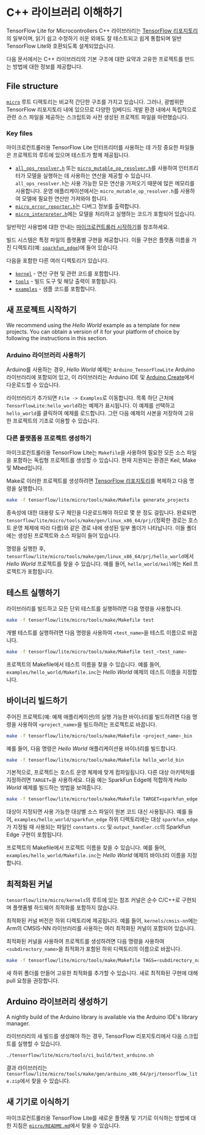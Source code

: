# C++ 라이브러리 이해하기

TensorFlow Lite for Microcontrollers C++ 라이브러리는 [TensorFlow 리포지토리](https://github.com/tensorflow/tensorflow/tree/master/tensorflow/lite/micro)의 일부이며, 읽기 쉽고 수정하기 쉬운 외에도 잘 테스트되고 쉽게 통합되며 일반 TensorFlow Lite와 호환되도록 설계되었습니다.

다음 문서에서는 C++ 라이브러리의 기본 구조에 대한 요약과 고유한 프로젝트를 만드는 방법에 대한 정보를 제공합니다.

## File structure

[`micro`](https://github.com/tensorflow/tensorflow/tree/master/tensorflow/lite/micro) 루트 디렉토리는 비교적 간단한 구조를 가지고 있습니다. 그러나, 광범위한 TensorFlow 리포지토리 내에 있으므로 다양한 임베디드 개발 환경 내에서 독립적으로 관련 소스 파일을 제공하는 스크립트와 사전 생성된 프로젝트 파일을 마련했습니다.

### Key files

마이크로컨트롤러용 TensorFlow Lite 인터프리터를 사용하는 데 가장 중요한 파일들은 프로젝트의 루트에 있으며 테스트가 함께 제공됩니다.

- [`all_ops_resolver.h`](https://github.com/tensorflow/tensorflow/blob/master/tensorflow/lite/micro/all_ops_resolver.h) 또는 [`micro_mutable_op_resolver.h`](https://github.com/tensorflow/tensorflow/blob/master/tensorflow/lite/micro/micro_mutable_op_resolver.h)를 사용하여 인터프리터가 모델을 실행하는 데 사용하는 연산을 제공할 수 있습니다. `all_ops_resolver.h`는 사용 가능한 모든 연산을 가져오기 때문에 많은 메모리를 사용합니다. 운영 애플리케이션에서는 `micro_mutable_op_resolver.h`를 사용하여 모델에 필요한 연산만 가져와야 합니다.
- [`micro_error_reporter.h`](https://github.com/tensorflow/tensorflow/blob/master/tensorflow/lite/micro/micro_error_reporter.h)는 디버그 정보를 출력합니다.
- [`micro_interpreter.h`](https://github.com/tensorflow/tensorflow/blob/master/tensorflow/lite/micro/micro_interpreter.h)에는 모델을 처리하고 실행하는 코드가 포함되어 있습니다.

일반적인 사용법에 대한 안내는 [마이크로컨트롤러 시작하기](get_started.md)를 참조하세요.

빌드 시스템은 특정 파일의 플랫폼별 구현을 제공합니다. 이들 구현은 플랫폼 이름을 가진 디렉토리(예: [`sparkfun_edge`](https://github.com/tensorflow/tensorflow/tree/master/tensorflow/lite/micro/sparkfun_edge))에 들어 있습니다.

다음을 포함한 다른 여러 디렉토리가 있습니다.

- [`kernel`](https://github.com/tensorflow/tensorflow/tree/master/tensorflow/lite/micro/kernels) - 연산 구현 및 관련 코드를 포함합니다.
- [`tools`](https://github.com/tensorflow/tensorflow/tree/master/tensorflow/lite/micro/tools) - 빌드 도구 및 해당 출력이 포함됩니다.
- [`examples`](https://github.com/tensorflow/tensorflow/tree/master/tensorflow/lite/micro/examples) - 샘플 코드를 포함합니다.

## 새 프로젝트 시작하기

We recommend using the *Hello World* example as a template for new projects. You can obtain a version of it for your platform of choice by following the instructions in this section.

### Arduino 라이브러리 사용하기

Arduino를 사용하는 경우, *Hello World* 예제는 `Arduino_TensorFlowLite` Arduino 라이브러리에 포함되어 있고, 이 라이브러리는 Arduino IDE 및 [Arduino Create](https://create.arduino.cc/)에서 다운로드할 수 있습니다.

라이브러리가 추가되면 `File -> Examples`로 이동합니다. 목록 하단 근처에 `TensorFlowLite:hello_world`라는 예제가 표시됩니다. 이 예제를 선택하고 `hello_world`를 클릭하여 예제를 로드합니다. 그런 다음 예제의 사본을 저장하여 고유한 프로젝트의 기초로 이용할 수 있습니다.

### 다른 플랫폼용 프로젝트 생성하기

마이크로컨트롤러용 TensorFlow Lite는 `Makefile`을 사용하여 필요한 모든 소스 파일을 포함하는 독립형 프로젝트를 생성할 수 있습니다. 현재 지원되는 환경은 Keil, Make 및 Mbed입니다.

Make로 이러한 프로젝트를 생성하려면 [TensorFlow 리포지토리](http://github.com/tensorflow/tensorflow)를 복제하고 다음 명령을 실행합니다.

```bash
make -f tensorflow/lite/micro/tools/make/Makefile generate_projects
```

종속성에 대한 대용량 도구 체인을 다운로드해야 하므로 몇 분 정도 걸립니다. 완료되면 `tensorflow/lite/micro/tools/make/gen/linux_x86_64/prj/`(정확한 경로는 호스트 운영 체제에 따라 다름)와 같은 경로 내에 생성된 일부 폴더가 나타납니다. 이들 폴더에는 생성된 프로젝트와 소스 파일이 들어 있습니다.

명령을 실행한 후, `tensorflow/lite/micro/tools/make/gen/linux_x86_64/prj/hello_world`에서 *Hello World* 프로젝트를 찾을 수 있습니다. 예를 들어, `hello_world/keil`에는 Keil 프로젝트가 포함됩니다.

## 테스트 실행하기

라이브러리를 빌드하고 모든 단위 테스트를 실행하려면 다음 명령을 사용합니다.

```bash
make -f tensorflow/lite/micro/tools/make/Makefile test
```

개별 테스트를 실행하려면 다음 명령을 사용하여 `<test_name>`을 테스트 이름으로 바꿉니다.

```bash
make -f tensorflow/lite/micro/tools/make/Makefile test_<test_name>
```

프로젝트의 Makefile에서 테스트 이름을 찾을 수 있습니다. 예를 들어, `examples/hello_world/Makefile.inc`는 *Hello World* 예제의 테스트 이름을 지정합니다.

## 바이너리 빌드하기

주어진 프로젝트(예: 예제 애플리케이션)의 실행 가능한 바이너리를 빌드하려면 다음 명령을 사용하여 `<project_name>`을 빌드하려는 프로젝트로 바꿉니다.

```bash
make -f tensorflow/lite/micro/tools/make/Makefile <project_name>_bin
```

예를 들어, 다음 명령은 *Hello World* 애플리케이션용 바이너리를 빌드합니다.

```bash
make -f tensorflow/lite/micro/tools/make/Makefile hello_world_bin
```

기본적으로, 프로젝트는 호스트 운영 체제에 맞게 컴파일됩니다. 다른 대상 아키텍처를 지정하려면 `TARGET=`을 사용하세요. 다음 예는 SparkFun Edge에 적합하게 *Hello World* 예제를 빌드하는 방법을 보여줍니다.

```bash
make -f tensorflow/lite/micro/tools/make/Makefile TARGET=sparkfun_edge hello_world_bin
```

대상이 지정되면 사용 가능한 대상별 소스 파일이 원본 코드 대신 사용됩니다. 예를 들어, `examples/hello_world/sparkfun_edge` 하위 디렉토리에는 대상 `sparkfun_edge`가 지정될 때 사용되는 파일인 `constants.cc` 및 `output_handler.cc`의 SparkFun Edge 구현이 포함됩니다.

프로젝트의 Makefile에서 프로젝트 이름을 찾을 수 있습니다. 예를 들어, `examples/hello_world/Makefile.inc`는 *Hello World* 예제의 바이너리 이름을 지정합니다.

## 최적화된 커널

`tensorflow/lite/micro/kernels`의 루트에 있는 참조 커널은 순수 C/C++로 구현되며 플랫폼별 하드웨어 최적화를 포함하지 않습니다.

최적화된 커널 버전은 하위 디렉토리에 제공됩니다. 예를 들어, `kernels/cmsis-nn`에는 Arm의 CMSIS-NN 라이브러리를 사용하는 여러 최적화된 커널이 포함되어 있습니다.

최적화된 커널을 사용하여 프로젝트를 생성하려면 다음 명령을 사용하여 `<subdirectory_name>`을 최적화가 포함된 하위 디렉토리의 이름으로 바꿉니다.

```bash
make -f tensorflow/lite/micro/tools/make/Makefile TAGS=<subdirectory_name> generate_projects
```

새 하위 폴더를 만들어 고유한 최적화를 추가할 수 있습니다. 새로 최적화된 구현에 대해 pull 요청을 권장합니다.

## Arduino 라이브러리 생성하기

A nightly build of the Arduino library is available via the Arduino IDE's library manager.

라이브러리의 새 빌드를 생성해야 하는 경우, TensorFlow 리포지토리에서 다음 스크립트를 실행할 수 있습니다.

```bash
./tensorflow/lite/micro/tools/ci_build/test_arduino.sh
```

결과 라이브러리는 `tensorflow/lite/micro/tools/make/gen/arduino_x86_64/prj/tensorflow_lite.zip`에서 찾을 수 있습니다.

## 새 기기로 이식하기

마이크로컨트롤러용 TensorFlow Lite를 새로운 플랫폼 및 기기로 이식하는 방법에 대한 지침은 [`micro/README.md`](https://github.com/tensorflow/tensorflow/tree/master/tensorflow/lite/micro/README.md)에서 찾을 수 있습니다.
